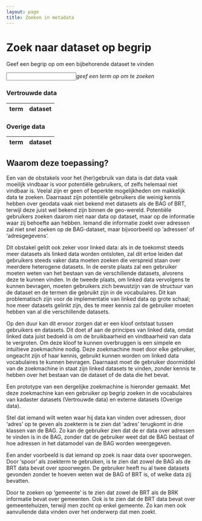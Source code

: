 ```yaml
---
layout: page
title: Zoeken in metadata
---
```

# Zoek naar dataset op begrip

Geef een begrip op om een bijbehorende dataset te vinden

<input id="searchbox">*geef een term op om te zoeken*

### Vertrouwde data

<div id="trusted">
  <table id="trustedResults">
    <thead>
      <tr>
        <th>term</th>
        <th>dataset</th>
      </tr>
    </thead>
    <tbody></tbody>
  </table>
</div>

### Overige data

<div id="misc">
  <table id="miscResults">
    <thead>
      <tr>
        <th>term</th>
        <th>dataset</th>
      </tr>
    </thead>
    <tbody></tbody>
  </table>
</div>

## Waarom deze toepassing?

Een van de obstakels voor het (her)gebruik van data is dat data vaak moeilijk vindbaar is voor potentiële gebruikers, of zelfs helemaal niet vindbaar is.  Veelal zijn er geen of beperkte mogelijkheden om makkelijk data te zoeken.  Daarnaast zijn potentiële gebruikers die weinig kennis hebben over geodata vaak niet bekend met datasets als de BAG of BRT, terwijl deze juist wel bekend zijn binnen de geo-wereld.  Potentiële gebruikers zoeken daarom niet naar data op dataset, maar op de informatie waar zij behoefte aan hebben.  Iemand die informatie zoekt over adressen zal niet snel zoeken op de BAG-dataset, maar bijvoorbeeld op ‘adressen’ of ‘adresgegevens’.

Dit obstakel geldt ook zeker voor linked data: als in de toekomst steeds meer datasets als linked data worden ontsloten, zal dit ertoe leiden dat gebruikers steeds vaker data moeten zoeken die verspreid staan over meerdere heterogene datasets.  In de eerste plaats zal een gebruiker moeten weten van het bestaan van de verschillende datasets, alvorens deze te kunnen vinden.  In de tweede plaats, om linked data vervolgens te kunnen bevragen, moeten gebruikers zich bewustzijn van de structuur van de dataset en de termen die gebruikt zijn in de vocabulaires.  Dit kan problematisch zijn voor de implementatie van linked data op grote schaal; hoe meer datasets gelinkt zijn, des te meer kennis zal de gebruiker moeten hebben van al die verschillende datasets.

Op den duur kan dit ervoor zorgen dat er een kloof ontstaat tussen gebruikers en datasets.  Dit doet af aan de principes van linked data, omdat linked data juist bedoeld is om de bruikbaarheid en vindbaarheid van data te vergroten.  Om deze kloof te kunnen overbruggen is een simpele en intuïtieve zoekmachine nodig.  Deze zoekmachine moet door elke gebruiker, ongeacht zijn of haar kennis, gebruikt kunnen worden om linked data vocabulaires te kunnen bevragen.  Daarnaast moet de gebruiker doormiddel van de zoekmachine in staat zijn linked datasets te vinden, zonder kennis te hebben over het bestaan van de dataset of de data die het bevat.

Een prototype van een dergelijke zoekmachine is hieronder gemaakt.  Met deze zoekmachine kan een gebruiker op begrip zoeken in de vocabulaires van kadaster datasets (Vertrouwde data) en externe datasets (Overige data).

Stel dat iemand wilt weten waar hij data kan vinden over adressen, door ‘adres’ op te geven als zoekterm is te zien dat ‘adres’ terugkomt in drie klassen van de BAG.  Zo kan de gebruiker zien dat de er data over adressen te vinden is in de BAG, zonder dat de gebruiker weet dat de BAG bestaat of hoe adressen in het datamodel van de BAG worden weergegeven.

Een ander voorbeeld is dat iemand op zoek is naar data over spoorwegen.  Door ‘spoor’ als zoekterm te gebruiken, is te zien dat zowel de BAG als de BRT data bevat over spoorwegen.  De gebruiker heeft nu al twee datasets gevonden zonder te hoeven weten wat de BAG of BRT is, of welke data zij bevatten.

Door te zoeken op ‘gemeente’ is te zien dat zowel de BRT als de BRK informatie bevat over gemeenten.  Ook is te zien dat de BRT data bevat over gemeentehuizen, terwijl men zocht op enkel gemeente.  Zo kan men ook aanvullende data vinden over het onderwerp dat men zoekt.

<script src="/assets/js/jquery-3.2.1.min.js"></script>
<script src="jquery.ba-throttle-debounce.js"></script>
<script src="zoeken.js"></script>
